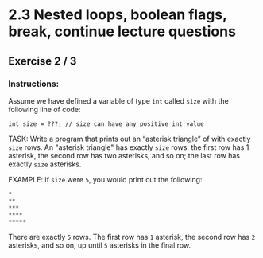 # 2.3 Nested loops, boolean flags, break, continue lecture questions
## Exercise 2 / 3
### Instructions:
Assume we have defined a variable of type `int` called `size` with the following line of code:

```
int size = ???; // size can have any positive int value
```

TASK: Write a program that prints out an “asterisk triangle” of with exactly `size` rows. An "asterisk triangle" has exactly `size` rows; the first row has 1 asterisk, the second row has two asterisks, and so on; the last row has exactly `size` asterisks.

EXAMPLE: if `size` were `5`, you would print out the following:

```
*
**
***
****
*****
```

There are exactly `5` rows. The first row has `1` asterisk, the second row has `2` asterisks, and so on, up until `5` asterisks in the final row.